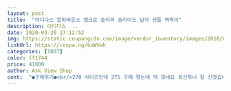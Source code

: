 ```yaml
---
layout: post 
title:  "아디다스 알파바운스 벨크로 슬리퍼 슬라이드 남자 샌들 찍찍이" 
description: 아디다스  ..
date: 2020-03-20 17:12:52 
img: https://static.coupangcdn.com/image/vendor_inventory/images/2018/01/12/17/0/dbae07de-9a05-4aaa-9077-0d4ffdd88207.jpg 
linkUrl: https://coupa.ng/buWVwh 
categories: [1007] 
color: ff1744 
price: 41000 
author: Ask View Shop 
cont:  "●구매후기●<br/>270 사이즈인데 275 구매 했는데 딱 맞네요 푹신하니 잘 신겠습니다<br/>바닥이 말랑말랑 포근포근하구요.<br/>.<br/>발등도 포근포근합니다.<br/>.<br/>참 편함.<br/>.<br/>그리고 신으면 키가 쑤욱 올라갑니다.<br/> 전체적으로 맘에 듭니다.<br/> 하지만 슬리퍼의 존재감이 확실합니다... <br/>신고 있으면 슬리퍼만 보이는.<br/>.<br/>발과 어우러지기보다는  슬리퍼가 도드라짐... <br/>바닥이 하얗고 두꺼워서 그런듯.<br/>.<br/><br/>우리아이가 계속 사고싶어하던 슬리퍼!!! 쿠팡에 있었다니 ㅋㅋㅋ<br/>" 
---
```

